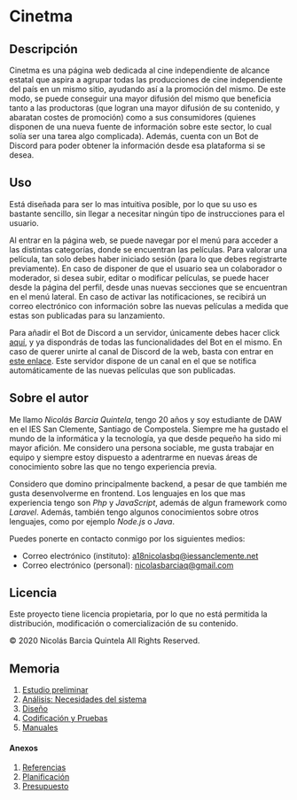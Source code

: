 # Cinetma

## Descripción

Cinetma es una página web dedicada al cine independiente de alcance estatal que aspira a agrupar todas las producciones de cine independiente del país en un mismo sitio, ayudando así a la promoción del mismo. De este modo, se puede conseguir una mayor difusión del mismo que beneficia tanto a las productoras (que logran una mayor difusión de su contenido, y abaratan costes de promoción) como a sus consumidores (quienes disponen de una nueva fuente de información sobre este sector, lo cual solía ser una tarea algo complicada). Además, cuenta con un Bot de Discord para poder obtener la información desde esa plataforma si se desea.


## Uso
Está diseñada para ser lo mas intuitiva posible, por lo que su uso es bastante sencillo, sin llegar a necesitar ningún tipo de instrucciones para el usuario.

Al entrar en la página web, se puede navegar por el menú para acceder a las distintas categorías, donde se encuentran las películas. Para valorar una película, tan solo debes haber iniciado sesión (para lo que debes registrarte previamente). En caso de disponer de que el usuario sea un colaborador o moderador, si desea subir, editar o modificar películas, se puede hacer desde la página del perfil, desde unas nuevas secciones que se encuentran en el menú lateral. En caso de activar las notificaciones, se recibirá un correo electrónico con información sobre las nuevas películas a medida que estas son publicadas para su lanzamiento.

Para añadir el Bot de Discord a un servidor, únicamente debes hacer click [aquí](https://discord.com/oauth2/authorize?client_id=720013995100078081&permissions=51200&scope=bot), y ya dispondrás de todas las funcionalidades del Bot en el mismo. En caso de querer unirte al canal de Discord de la web, basta con entrar en [este enlace](https://discord.gg/XE9w2gZ). Este servidor dispone de un canal en el que se notifica automáticamente de las nuevas películas que son publicadas.



## Sobre el autor
Me llamo _Nicolás Barcia Quintela_, tengo 20 años y soy estudiante de DAW en el IES San Clemente, Santiago de Compostela.
Siempre me ha gustado el mundo de la informática y la tecnología, ya que desde pequeño ha sido mi mayor afición. Me considero una persona sociable, me gusta trabajar en equipo y siempre estoy dispuesto a adentrarme en nuevas áreas de conocimiento sobre las que no tengo experiencia previa.

Considero que domino principalmente backend, a pesar de que también me gusta desenvolverme en frontend. Los lenguajes en los que mas experiencia tengo son *Php* y *JavaScript*, además de algun framework como *Laravel*. Además, también tengo algunos conocimientos sobre otros lenguajes, como por ejemplo *Node.js* o *Java*.

Puedes ponerte en contacto conmigo por los siguientes medios:
- Correo electrónico (instituto): [a18nicolasbq@iessanclemente.net](mailto:a18nicolasbq@iessanclemente.net)
- Correo electrónico (personal): [nicolasbarciaq@gmail.com](nicolasbarciaq@gmail.com)


## Licencia
Este proyecto tiene licencia propietaria, por lo que no está permitida la distribución, modificación o comercialización de su contenido.

© 2020 Nicolás Barcia Quintela
All Rights Reserved.

## Memoria

1. [Estudio preliminar](doc/templates/1_estudo_preliminar.md)
2. [Análisis: Necesidades del sistema](doc/templates/2_analise.md)
3. [Diseño](doc/templates/3_deseno.md)
4. [Codificación y Pruebas](doc/templates/4_codificacion_probas.md)
5. [Manuales](doc/templates/5_manuais.md)

#### Anexos
1. [Referencias](doc/templates/a1_referencias.md)
1. [Planificación](doc/templates/a2_planificacion.md)
2. [Presupuesto](doc/templates/a3_orzamento.md)
